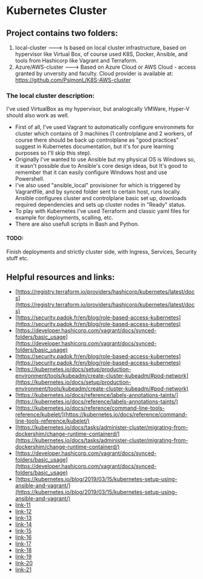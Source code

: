 # Kubernetes Cluster

## Project contains two folders:
1. local-cluster ---> Is based on local cluster infrastructure, based on hypervisor like Virtual Box, of course used K8S, Docker, Ansible, and tools from Hashicorp like Vagrant and Terraform.  
2. Azure/AWS-cluster ---> Based on Azure Cloud or AWS Cloud - access granted by unversity and faculty. 
Cloud provider is available at: https://github.com/PsimonL/K8S-AWS-cluster   

### The local cluster description:  
I've used VirtualBox as my hypervisor, but analogically VMWare, Hyper-V should also work as well.  
- First of all, I've used Vagrant to automatically configure environmets for cluster which contains of 3 machines (1 controlplane and 2 workers, of course there should be back up controlplane as "good practices" suggest in Kubernetes documentation, but it's for pure learning purposes so I'll skip this step). 
- Originally I've wanted to use Ansible but my physical OS is Windows so, it wasn't possible due to Ansible's core design ideas, but It's good to remember that it can easily configure Windows host and use Powershell. 
- I've also used "ansible_local" provisioner for which is triggered by Vagrantfile, and by synced folder sent to certain host, runs locally. Ansible configures cluster and controlplane basic set up, downloads required dependencies and sets up cluster nodes in "Ready" status. 
- To play with Kubernetes I've used Terraform and classic yaml files for example for deployments, scalling, etc.
- There are also usefull scripts in Bash and Python.

#### TODO:
Finish deployments and strictly cluster side, with Ingress, Services, Security stuff etc.

## Helpful resources and links:
- [https://registry.terraform.io/providers/hashicorp/kubernetes/latest/docs](https://registry.terraform.io/providers/hashicorp/kubernetes/latest/docs)
- [https://security.padok.fr/en/blog/role-based-access-kubernetes](https://security.padok.fr/en/blog/role-based-access-kubernetes)
- [https://developer.hashicorp.com/vagrant/docs/synced-folders/basic_usage](https://developer.hashicorp.com/vagrant/docs/synced-folders/basic_usage)
- [https://security.padok.fr/en/blog/role-based-access-kubernetes](https://security.padok.fr/en/blog/role-based-access-kubernetes)
- [https://kubernetes.io/docs/setup/production-environment/tools/kubeadm/create-cluster-kubeadm/#pod-network](https://kubernetes.io/docs/setup/production-environment/tools/kubeadm/create-cluster-kubeadm/#pod-network)
- [https://kubernetes.io/docs/reference/labels-annotations-taints/](https://kubernetes.io/docs/reference/labels-annotations-taints/)
- [https://kubernetes.io/docs/reference/command-line-tools-reference/kubelet/](https://kubernetes.io/docs/reference/command-line-tools-reference/kubelet/)
- [https://kubernetes.io/docs/tasks/administer-cluster/migrating-from-dockershim/change-runtime-containerd/](https://kubernetes.io/docs/tasks/administer-cluster/migrating-from-dockershim/change-runtime-containerd/)
- [https://developer.hashicorp.com/vagrant/docs/synced-folders/basic_usage](https://developer.hashicorp.com/vagrant/docs/synced-folders/basic_usage)
- [https://kubernetes.io/blog/2019/03/15/kubernetes-setup-using-ansible-and-vagrant/](https://kubernetes.io/blog/2019/03/15/kubernetes-setup-using-ansible-and-vagrant/)
- [link-11](https://developer.hashicorp.com/vagrant/docs/provisioning/ansible_local)
- [link-12](https://docs.tigera.io/calico/latest/getting-started/kubernetes/self-managed-onprem/onpremises)
- [link-13](https://docs.tigera.io/calico/latest/getting-started/kubernetes/quickstart)
- [link-14](https://computingforgeeks.com/deploy-kubernetes-cluster-using-vagrant-terraform/?expand_article=1#google_vignette)
- [link-15](https://computingforgeeks.com/deploy-kubernetes-cluster-using-vagrant-terraform/?expand_article=1#google_vignette)
- [link-16](https://kubernetes.io/docs/concepts/services-networking/service/)
- [link-17](https://docs.tigera.io/calico/latest/getting-started/kubernetes/quickstart)
- [link-18](https://docs.tigera.io/calico/latest/getting-started/kubernetes/self-managed-onprem/onpremises)
- [link-19](https://www.tecmint.com/deploy-nginx-on-a-kubernetes-cluster/)
- [link-20](https://computingforgeeks.com/deploy-kubernetes-cluster-using-vagrant-terraform/?expand_article=1#google_vignette)
- [link-21](https://docs.ansible.com/)